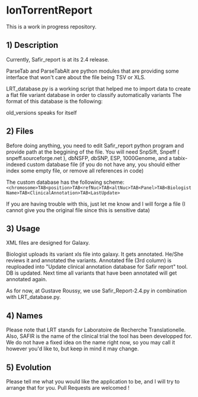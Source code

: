 # IonTorrentReport


This is a work in progress repository.

## 1) Description

Currently, Safir_report is at its 2.4 release.

ParseTab and ParseTabAlt are python modules that are providing some interface that won't care about the file being TSV or XLS.

LRT_database.py is a working script that helped me to import data to create a flat file variant database in order to classify automatically variants
The format of this database is the following:

old_versions speaks for itself

## 2) Files

Before doing anything, you need to edit Safir_report python program and provide path at the beggining of the file. 
You will need SnpSift, Snpeff ( snpeff.sourceforge.net ), dbNSFP, dbSNP, ESP, 1000Genome, and a tabix-indexed custom database file (if you do not have any, you should either index some empty file, or remove all references in code)

The custom database has the following scheme: 
	`<chromosome>TAB<position>TAB<refNuc>TAB<altNuc>TAB<Panel>TAB<BiologistName>TAB<ClinicalAnnotation>TAB<LastUpdate>`

If you are having trouble with this, just let me know and I will forge a file (I cannot give you the original file since this is sensitive data)

## 3) Usage

XML files are designed for Galaxy. 

Biologist uploads its variant xls file into galaxy. It gets annotated. He/She reviews it and annotated the variants. Annotated file (3rd column) is reuploaded into "Update clinical annotation database for Safir report" tool.
DB is updated. Next time all variants that have been annotated will get annotated again.

As for now, at Gustave Roussy, we use Safir_Report-2.4.py in combination with LRT_database.py.

## 4) Names

Please note that LRT stands for Laboratoire de Recherche Translationelle. Also, SAFIR is the name of the clinical trial the tool has been developped for. We do not have a fixed idea on the name right now, so you may call it however you'd like to, but keep in mind it may change.

## 5) Evolution

Please tell me what you would like the application to be, and I will try to arrange that for you. Pull Requests are welcomed ! 
